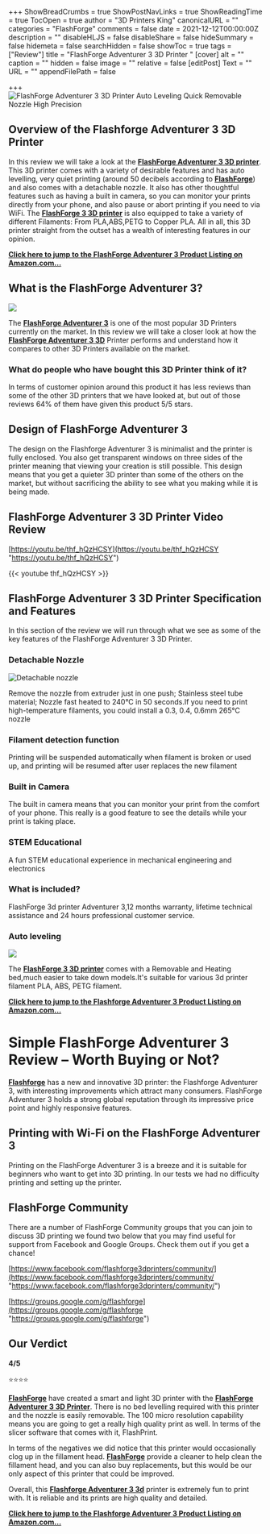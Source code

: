 +++
ShowBreadCrumbs = true
ShowPostNavLinks = true
ShowReadingTime = true
TocOpen = true
author = "3D Printers King"
canonicalURL = ""
categories = "FlashForge"
comments = false
date = 2021-12-12T00:00:00Z
description = ""
disableHLJS = false
disableShare = false
hideSummary = false
hidemeta = false
searchHidden = false
showToc = true
tags = ["Review"]
title = "FlashForge Adventurer 3 3D Printer "
[cover]
alt = ""
caption = ""
hidden = false
image = ""
relative = false
[editPost]
Text = ""
URL = ""
appendFilePath = false

+++
![FlashForge Adventurer 3 3D Printer Auto Leveling Quick Removable Nozzle High Precision](https://images-na.ssl-images-amazon.com/images/I/616t5icIdJS._AC_UL604_SR604,400_.jpg)

## **Overview of the Flashforge Adventurer 3 3D Printer**

In this review we will take a look at the [**FlashForge Adventurer 3 3D printer**](#).  This 3D printer comes with a variety of desirable features and has auto levelling, very quiet printing (around 50 decibels according to [**FlashForge**](#)) and also comes with a detachable nozzle.  It also has other thoughtful features such as having a built in camera, so you can monitor your prints directly from your phone, and also pause or abort printing if you need to via WiFi.  The [**FlashForge 3 3D printer**](#) is also equipped to take a variety of different Filaments: From PLA,ABS,PETG to Copper PLA.  All in all, this 3D printer straight from the outset has a wealth of interesting features in our opinion.

[**Click here to jump to the FlashForge Adventurer 3 Product  Listing on Amazon.com…**](#)

## What is the FlashForge Adventurer 3?

![](/uploads/892bbc17-f955-4286-b523-fbe4cba98b5e.jpeg)

The [**FlashForge Adventurer 3**](#) is one of the most popular 3D Printers currently on the market. In this review we will take a closer look at how the [**FlashForge Adventurer 3 3D**](#) Printer performs and understand how it compares to other 3D Printers available on the market.

### What do people who have bought this 3D Printer think of it?

In terms of customer opinion around this product it has less reviews than some of the other 3D printers that we have looked at, but out of those reviews 64% of them have given this product 5/5 stars.

## Design of FlashForge Adventurer 3

The design on the Flashforge Adventurer 3 is minimalist and the printer is fully enclosed.  You also get transparent windows on three sides of the printer meaning that viewing your creation is still possible.  This design means  that you get a quieter 3D printer than some of the others on the market, but without sacrificing the ability to see what you making while it is being made.

## FlashForge Adventurer 3 3D Printer Video Review

[https://youtu.be/thf_hQzHCSY](https://youtu.be/thf_hQzHCSY "https://youtu.be/thf_hQzHCSY")

{{< youtube thf_hQzHCSY >}}

## FlashForge Adventurer 3 3D Printer Specification and Features

In this section of the review we will run through what we see as some of the key features of the FlashForge Adventurer 3 3D Printer.

### **Detachable Nozzle**

![Detachable nozzle](/uploads/668fd4ad-cae8-4b6c-9251-6b48769d3a7a.jpeg "Detachable nozzle")

Remove the nozzle from extruder just in one push; Stainless steel tube material; Nozzle fast heated to 240°C in 50 seconds.If you need to print high-temperature filaments, you could install a 0.3, 0.4, 0.6mm 265℃ nozzle

### **Filament detection function**

Printing will be suspended automatically when filament is broken or used up, and printing will be resumed after user replaces the new filament

### **Built in Camera**

The built in camera means that you can monitor your print from the comfort of your phone.  This really is a good feature to see the details while your print is taking place.

### **STEM Educational**

A fun STEM educational experience in mechanical engineering and electronics

### **What is included?**

FlashForge 3d printer Adventurer 3,12 months warranty, lifetime technical assistance and 24 hours professional customer service.

### **Auto leveling**

![](/uploads/52a75e57-983b-4cbb-b2a3-2fc4f2ff66e4.jpeg)

The [**FlashForge 3 3D printer**](#) comes with a Removable and Heating bed,much easier to take down models.It's suitable for various 3d printer filament PLA, ABS, PETG filament.

[**Click here to jump to the Flashforge Adventurer 3 Product Listing on Amazon.com…**](#)

# Simple FlashForge Adventurer 3 Review – Worth Buying or Not?

[**Flashforge**](#) has a new and innovative 3D printer: the Flashforge Adventurer 3, with interesting improvements which attract many consumers. FlashForge Adventurer 3 holds a strong global reputation through its impressive price point and highly responsive features. 

## Printing with Wi-Fi on the FlashForge Adventurer 3

Printing on the FlashForge Adventurer 3 is a breeze and it is suitable for beginners who want to get into 3D printing.  In our tests we had no difficulty printing and setting up the printer.

## FlashForge Community

There are a number of FlashForge Community groups that you can join to discuss 3D printing we found two below that you may find useful for support from Facebook and Google Groups.  Check them out if you get a chance!

[https://www.facebook.com/flashforge3dprinters/community/](https://www.facebook.com/flashforge3dprinters/community/ "https://www.facebook.com/flashforge3dprinters/community/")

[https://groups.google.com/g/flashforge](https://groups.google.com/g/flashforge "https://groups.google.com/g/flashforge")

## **Our Verdict**

**4/5**

⭐⭐⭐⭐

[**FlashForge**](#) have created a smart and light 3D printer with the [**FlashForge Adventurer 3 3D Printer**](#).  There is no bed levelling required with this printer and the nozzle is easily removable.  The 100 micro resolution capability means you are going to get a really high quality print as well.  In terms of the slicer software that comes with it, FlashPrint.

In terms of the negatives we did notice that this printer would occasionally clog up in the fillament head.  [**FlashForge**](#) provide a cleaner to help clean the fillament head, and you can also buy replacements, but this would be our only aspect of this printer that could be improved.

Overall, this [**Flashforge Adventurer 3 3d**](#) printer is extremely fun to print with. It is reliable and its prints are high quality and detailed. 

[**Click here to jump to the Flashforge Adventurer 3 Product  Listing on Amazon.com…**](#)